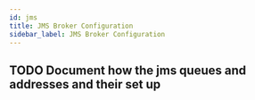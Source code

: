 ```yaml
---
id: jms
title: JMS Broker Configuration
sidebar_label: JMS Broker Configuration
---
```


## TODO  Document how the jms queues and addresses and their set up

